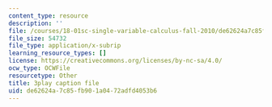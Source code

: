 ```yaml
---
content_type: resource
description: ''
file: /courses/18-01sc-single-variable-calculus-fall-2010/de62624a7c85fb901a0472adfd4053b6_9v25gg2qJYE.srt
file_size: 54732
file_type: application/x-subrip
learning_resource_types: []
license: https://creativecommons.org/licenses/by-nc-sa/4.0/
ocw_type: OCWFile
resourcetype: Other
title: 3play caption file
uid: de62624a-7c85-fb90-1a04-72adfd4053b6
---
```

